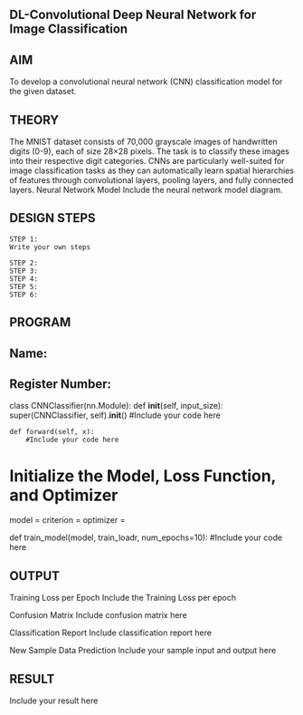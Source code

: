## DL-Convolutional Deep Neural Network for Image Classification
## AIM
To develop a convolutional neural network (CNN) classification model for the given dataset.

## THEORY
The MNIST dataset consists of 70,000 grayscale images of handwritten digits (0-9), each of size 28×28 pixels. The task is to classify these images into their respective digit categories. CNNs are particularly well-suited for image classification tasks as they can automatically learn spatial hierarchies of features through convolutional layers, pooling layers, and fully connected layers.
Neural Network Model
Include the neural network model diagram.

## DESIGN STEPS
```
STEP 1:
Write your own steps

STEP 2:
STEP 3:
STEP 4:
STEP 5:
STEP 6:
```
## PROGRAM
## Name:
## Register Number:
class CNNClassifier(nn.Module):
    def __init__(self, input_size):
        super(CNNClassifier, self).__init__()
        #Include your code here

    def forward(self, x):
        #Include your code here



# Initialize the Model, Loss Function, and Optimizer
model =
criterion =
optimizer =

def train_model(model, train_loadr, num_epochs=10):
    #Include your code here
## OUTPUT
Training Loss per Epoch
Include the Training Loss per epoch

Confusion Matrix
Include confusion matrix here

Classification Report
Include classification report here

New Sample Data Prediction
Include your sample input and output here

## RESULT
Include your result here
